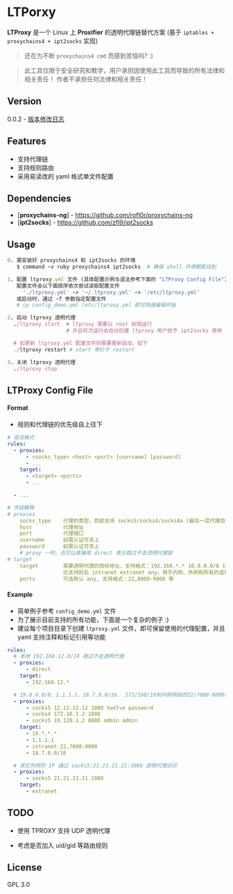 # LTPorxy

**LTProxy** 是一个 Linux 上 **Proxifier** 的透明代理链替代方案 (基于 `iptables + proxychains4 + ipt2socks` 实现)

> 还在为不断 `proxychains4 cmd` 而感到苦恼吗? :)

> 此工具仅限于安全研究和教学，用户承担因使用此工具而导致的所有法律和相关责任！ 作者不承担任何法律和相关责任！


## Version

0.0.2 - [版本修改日志](CHANGELOG.md)


## Features

* 支持代理链
* 支持规则路由
* 采用易读改的 yaml 格式单文件配置

## Dependencies
* [**proxychains-ng**] - https://github.com/rofl0r/proxychains-ng
* [**ipt2socks**] - https://github.com/zfl9/ipt2socks

## Usage
```ruby
0. 需安装好 proxychains4 和 ipt2socks 的环境
   $ command -v ruby proxychains4 ipt2socks  # 确保 shell 环境都能找到

1. 配置 ltproxy.yml 文件 (具体配置示例与语法参考下面的 "LTProxy Config File")
   配置文件会以下面顺序依次尝试读取配置文件
     './ltproxy.yml' -> '~/.ltproxy.yml' -> '/etc/ltproxy.yml'
   或启动时，通过 -f 参数指定配置文件
   # cp config_demo.yml /etc/ltproxy.yml 即可快速编辑开始

2. 启动 ltproxy 透明代理
  ./ltproxy start  # ltproxy 需要以 root 权限运行
                   # 并且初次运行会自动创建 ltproxy 用户给予 ipt2socks 使用

  # 如更新 ltproxy.yml 配置文件则需要重新启动，如下
  ./ltproxy restart # start 等价于 restart

3. 关闭 ltproxy 透明代理
  ./ltproxy stop
```

## LTProxy Config File

#### Format
- 规则和代理链的优先级自上往下
```yaml
# 语法格式
rules:
  - proxies:
      - <socks_type> <host> <port> [username] [password]
      - ...
    target:
      - <target> <ports>
      - ...

  - ...

# 字段解释
# proxies
    socks_type    代理的类型，目前支持 socks5/socks4/socks4a (最后一层代理目前仅支持 socks5)
    host          代理地址
    port          代理端口
    username      如需认证可添上
    password      如需认证可添上
    # proxy 一列，也可以直接用 direct 表示跳过不走透明代理链
# target
    target        需要透明代理的目标地址，支持格式：192.168.*.* 10.0.0.0/8 192.168.1.1 等
                  还支持别名 intranet extranet any，用于内网、外网和所有的选择
    ports         可选默认 any, 支持格式：22,8000-9000 等
```

#### Example
- 简单例子参考 `config_demo.yml` 文件
- 为了展示目前支持的所有功能，下面是一个复杂的例子 :)
- 建议每个项目目录下创建 `ltproxy.yml` 文件，即可保留使用的代理配置，并且 yaml 支持注释和标记引用等功能
```yaml
rules:
  # 本地 192.168.12.0/24 跳过不走透明代理
  - proxies:
      - direct
    target:
      - 192.168.12.*

  # 19.0.0.0/8、1.1.1.1、18.7.0.0/16、 172/168/10和内网网段的22/7000-9000端口走这个三层的代理链透明代理
  - proxies:
      - socks5 12.12.12.12 1080 twelve password
      - socks4 172.16.1.2 1088
      - socks5 19.128.1.2 8888 admin admin
    target:
      - 19.*.*.*
      - 1.1.1.1
      - intranet 22,7000-9000
      - 18.7.0.0/16

  # 其它外网的 IP 通过 socks5:21.21.21.21:1080 透明代理访问
  - proxies:
      - socks5 21.21.21.21 1080
    target:
      - extranet
```

## TODO

 * 使用 TPROXY 支持 UDP 透明代理

 * 考虑是否加入 uid/gid 等路由规则


## License

GPL 3.0
